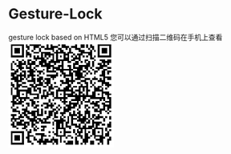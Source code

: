 # Gesture-Lock
gesture lock based on HTML5
您可以通过扫描二维码在手机上查看
![image](https://github.com/Lynn0108/Gesture-Lock/blob/master/website.png)
